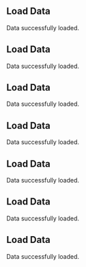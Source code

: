 ## Load Data
Data successfully loaded.

## Load Data
Data successfully loaded.

## Load Data
Data successfully loaded.

## Load Data
Data successfully loaded.

## Load Data
Data successfully loaded.

## Load Data
Data successfully loaded.

## Load Data
Data successfully loaded.

